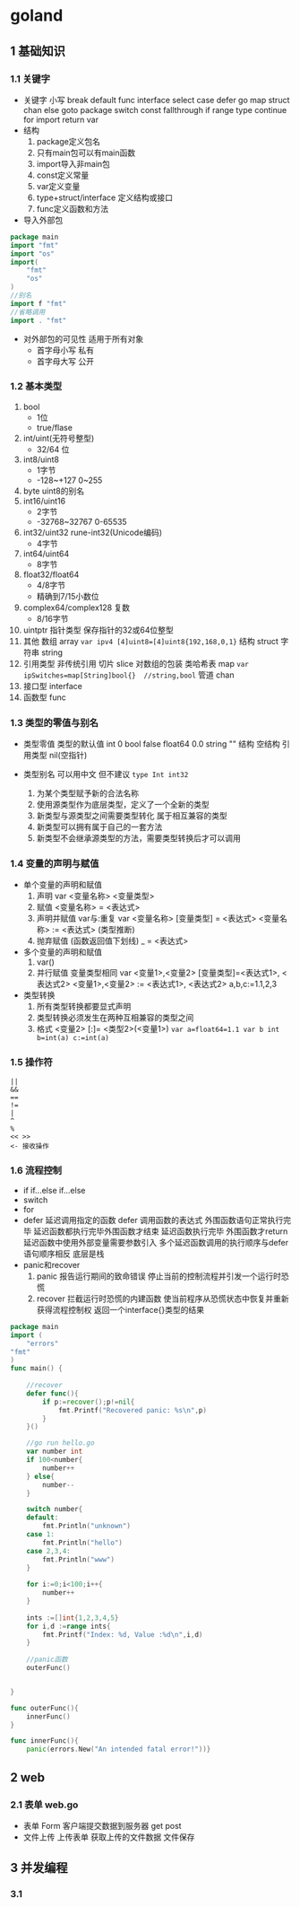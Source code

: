 # goland

## 1 基础知识

### 1.1 关键字

- 关键字 小写
    break
    default
    func
    interface
    select
    case
    defer
    go
    map
    struct
    chan
    else
    goto
    package
    switch
    const
    fallthrough
    if
    range
    type
    continue
    for
    import
    return
    var
- 结构
    1. package定义包名
    2. 只有main包可以有main函数
    3. import导入非main包
    4. const定义常量
    5. var定义变量
    6. type+struct/interface 定义结构或接口
    7. func定义函数和方法
 - 导入外部包
```go
package main
import "fmt"
import "os"
import(
    "fmt"
    "os"
)
//别名
import f "fmt"
//省略调用
import . "fmt"
```

- 对外部包的可见性 适用于所有对象 
    - 首字母小写 私有
    - 首字母大写 公开
 
### 1.2 基本类型

1. bool
    - 1位
    - true/flase
2. int/uint(无符号整型)
    - 32/64 位
3. int8/uint8
    - 1字节
    - -128~+127  0~255
4. byte
    uint8的别名
5. int16/uint16
    - 2字节
    - -32768~32767 0-65535
6. int32/uint32 rune-int32(Unicode编码)
    - 4字节
7. int64/uint64
    - 8字节
8. float32/float64
    - 4/8字节
    - 精确到7/15小数位
9. complex64/complex128 复数
    - 8/16字节
10. uintptr 指针类型
    保存指针的32或64位整型
11. 其他
    数组 array `var ipv4 [4]uint8=[4]uint8{192,168,0,1}`
    结构 struct
    字符串 string
12. 引用类型 非传统引用
    切片 slice 对数组的包装
    类哈希表 map `var ipSwitches=map[String]bool{}  //string,bool`
    管道 chan
13. 接口型 interface
14. 函数型 func

### 1.3 类型的零值与别名

- 类型零值
    类型的默认值
    int 0
    bool false
    float64 0.0
    string ""
    结构 空结构
    引用类型 nil(空指针)

- 类型别名 可以用中文 但不建议
    `type Int int32` 
    1. 为某个类型赋予新的合法名称
    2. 使用源类型作为底层类型，定义了一个全新的类型
    3. 新类型与源类型之间需要类型转化 属于相互兼容的类型
    4. 新类型可以拥有属于自己的一套方法
    5. 新类型不会继承源类型的方法，需要类型转换后才可以调用
 
### 1.4 变量的声明与赋值
 
- 单个变量的声明和赋值
    1. 声明 var <变量名称> <变量类型>
    2. 赋值 <变量名称> = <表达式>
    3. 声明并赋值 var与:重复
        var <变量名称> [变量类型] = <表达式>
        <变量名称> := <表达式>  (类型推断)
    4. 抛弃赋值
        (函数返回值下划线)
        _ = <表达式>
- 多个变量的声明和赋值
    1. var()
    2. 并行赋值 变量类型相同
        var <变量1>,<变量2> [变量类型]=<表达式1>, <表达式2>
        <变量1>,<变量2> := <表达式1>, <表达式2> 
        a,b,c:=1.1,2,3
- 类型转换
    1. 所有类型转换都要显式声明
    2. 类型转换必须发生在两种互相兼容的类型之间
    3. 格式
        <变量2> [:]= <类型2>(<变量1>)
        `var a=float64=1.1
        var b int
        b=int(a)
        c:=int(a)`
   
### 1.5 操作符
    ||
    &&
    ==
    !=
    |
    ^
    %
    << >>
    <- 接收操作
  
### 1.6 流程控制

- if
    if...else if...else
- switch
- for
- defer
    延迟调用指定的函数
    defer 调用函数的表达式
    外围函数语句正常执行完毕 延迟函数都执行完毕外围函数才结束
    延迟函数执行完毕 外围函数才return
    延迟函数中使用外部变量需要参数引入
    多个延迟函数调用的执行顺序与defer语句顺序相反 底层是栈
- panic和recover
    1. panic
        报告运行期间的致命错误
        停止当前的控制流程并引发一个运行时恐慌
    2. recover
        拦截运行时恐慌的内建函数
        使当前程序从恐慌状态中恢复并重新获得流程控制权
        返回一个interface{}类型的结果 

```go
package main
import (
	"errors"
"fmt"
)
func main() {
    
	//recover 
    defer func(){
        if p:=recover();p!=nil{
            fmt.Printf("Recovered panic: %s\n",p)
        }
    }()

	//go run hello.go
	var number int
    if 100<number{
        number++
    } else{
        number--
    }

    switch number{
    default:
        fmt.Println("unknown")
    case 1:
        fmt.Println("hello")
    case 2,3,4:
        fmt.Println("www")
    }
    
    for i:=0;i<100;i++{
        number++
    }
    
    ints :=[]int{1,2,3,4,5}
    for i,d :=range ints{
        fmt.Printf("Index: %d, Value :%d\n",i,d)
    }
    
	//panic函数
    outerFunc()


}

func outerFunc(){
    innerFunc()
}

func innerFunc(){
    panic(errors.New("An intended fatal error!"))}
```


   
## 2 web

### 2.1 表单 web.go

- 表单 Form
    客户端提交数据到服务器
    get post
- 文件上传
    上传表单
    获取上传的文件数据
    文件保存
 
 
## 3 并发编程

### 3.1  